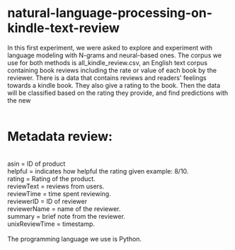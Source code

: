 # natural-language-processing-on-kindle-text-review
In this first experiment, we were asked to explore and experiment with language modeling with N-grams and neural-based ones. The corpus we use for both methods is all_kindle_review.csv, an English text corpus containing book reviews including the rate or value of each book by the reviewer. There is a data that contains reviews and readers' feelings towards a kindle book. They also give a rating to the book. Then the data will be classified based on the rating they provide, and find predictions with the new
<br><br>
# Metadata review: 
<br>asin = ID of product 
<br>helpful = indicates how helpful the rating given example: 8/10. 
<br>rating = Rating of the product. 
<br>reviewText = reviews from users. 
<br>reviewTime = time spent reviewing. 
<br>reviewerID = ID of reviewer 
<br>reviewerName = name of the reviewer. 
<br>summary = brief note from the reviewer. 
<br>unixReviewTime = timestamp. 
<br><br>The programming language we use is Python.
